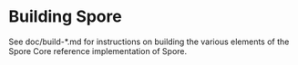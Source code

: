 Building Spore
================

See doc/build-*.md for instructions on building the various
elements of the Spore Core reference implementation of Spore.
